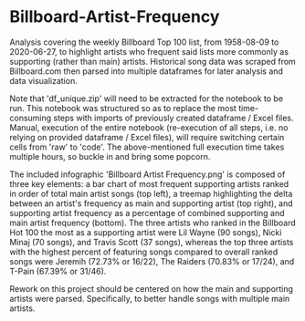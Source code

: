 # Billboard-Artist-Frequency

Analysis covering the weekly Billboard Top 100 list, from 1958-08-09 to 2020-06-27, to highlight artists who frequent said lists more commonly as supporting (rather than main) artists. Historical song data was scraped from Billboard.com then parsed into multiple dataframes for later analysis and data visualization.

Note that 'df_unique.zip' will need to be extracted for the notebook to be run. This notebook was structured so as to replace the most time-consuming steps with imports of previously created dataframe / Excel files. Manual, execution of the entire notebook (re-execution of all steps, i.e. no relying on provided dataframe / Excel files), will require switching certain cells from 'raw' to 'code'. The above-mentioned full execution time takes multiple hours, so buckle in and bring some popcorn.

The included infographic 'Billboard Artist Frequency.png' is composed of three key elements: a bar chart of most frequent supporting artists ranked in order of total main artist songs (top left), a treemap highlighting the delta between an artist's frequency as main and supporting artist (top right), and supporting artist frequency as a percentage of combined supporting and main artist frequency (bottom). The three artists who ranked in the Billboard Hot 100 the most as a supporting artist were Lil Wayne (90 songs), Nicki Minaj (70 songs), and Travis Scott (37 songs), whereas the top three artists with the highest percent of featuring songs compared to overall ranked songs were Jeremih (72.73% or 16/22), The Raiders (70.83% or 17/24), and T-Pain (67.39% or 31/46).

Rework on this project should be centered on how the main and supporting artists were parsed. Specifically, to better handle songs with multiple main artists.
